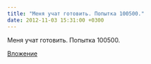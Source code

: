 ```yaml
---
title: "Меня учат готовить. Попытка 100500."
date: 2012-11-03 15:31:00 +0300
---
```


Меня учат готовить. Попытка 100500.

[Вложение](https://vk.com/photo41076938_292138337)
